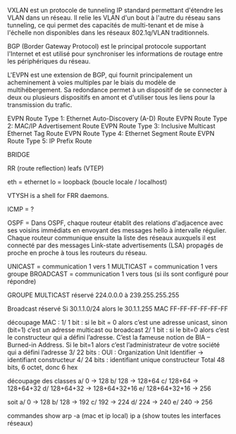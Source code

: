 VXLAN est un protocole de tunneling IP standard permettant d'étendre les VLAN dans un réseau. Il relie les VLAN d'un bout à l'autre du réseau sans tunneling, ce qui permet des capacités de multi-tenant et de mise à l'échelle non disponibles dans les réseaux 802.1q/VLAN traditionnels.

BGP (Border Gateway Protocol) est le principal protocole supportant l'Internet et est utilisé pour synchroniser les informations de routage entre les périphériques du réseau.

L'EVPN est une extension de BGP, qui fournit principalement un acheminement à voies multiples par le biais du modèle de multihébergement. Sa redondance permet à un dispositif de se connecter à deux ou plusieurs dispositifs en amont et d'utiliser tous les liens pour la transmission du trafic.

EVPN Route Type 1: Ethernet Auto-Discovery (A-D) Route
EVPN Route Type 2: MAC/IP Advertisement Route
EVPN Route Type 3: Inclusive Multicast Ethernet Tag Route
EVPN Route Type 4: Ethernet Segment Route
EVPN Route Type 5: IP Prefix Route

BRIDGE

RR (route reflection)
leafs (VTEP)

eth = ethernet
lo = loopback (boucle locale / localhost)

VTYSH is a shell for FRR daemons.

ICMP = ?

OSPF = Dans OSPF, chaque routeur établit des relations d'adjacence avec ses voisins immédiats en envoyant des messages hello à intervalle régulier. Chaque routeur communique ensuite la liste des réseaux auxquels il est connecté par des messages Link-state advertisements (LSA) propagés de proche en proche à tous les routeurs du réseau.

UNICAST = communication 1 vers 1
MULTICAST = communication 1 vers groupe
BROADCAST = communication 1 vers tous (si ils sont configuré pour répondre)

GROUPE MULTICAST réservé
	224.0.0.0 à 239.255.255.255

Broadcast réservé
	Si 30.1.1.0/24 alors le 30.1.1.255
	MAC FF-FF-FF-FF-FF-FF

découpage MAC :
	1/ 1 bit : si le bit = 0 alors c’est une adresse unicast, sinon (bit=1) c’est un adresse multicast ou broadcast
	2/ 1 bit : si le bit=0 alors c’est le constructeur qui a défini l’adresse. C’est la fameuse notion de BIA – Burned-in Address. Si le bit=1 alors c’est l’administrateur de votre société qui a défini l’adresse
	3/ 22 bits : OUI : Organization Unit Identifier -> identifiant constructeur
	4/ 24 bits : identifiant unique constructeur
	Total 48 bits, 6 octet, donc 6 hex

découpage des classes
  a/ 0 -> 128
  b/ 128 -> 128+64
  c/ 128+64 -> 128+64+32
  d/ 128+64+32 -> 128+64+32+16
  e/ 128+64+32+16 -> 256

soit
  a/ 0 -> 128
  b/ 128 -> 192
  c/ 192 -> 224
  d/ 224 -> 240
  e/ 240 -> 256


commandes show
	arp -a (mac et ip local)
	ip a (show toutes les interfaces réseaux)


